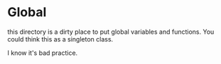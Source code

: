 # Global

this directory is a dirty place to put global variables and functions.
You could think this as a singleton class.

I know it's bad practice.
